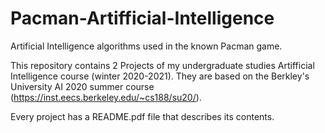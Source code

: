 # Pacman-Artifficial-Intelligence
Artificial Intelligence algorithms used in the known Pacman game.

This repository contains 2 Projects of my undergraduate studies Artifficial Intelligence course (winter 2020-2021). They are based on the Berkley's University AI 2020 summer course (https://inst.eecs.berkeley.edu/~cs188/su20/).

Every project has a README.pdf file that describes its contents.
